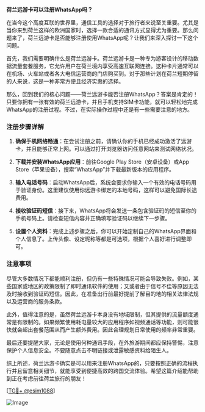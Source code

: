 **荷兰远游卡可以注册WhatsApp吗？**

在当今这个高度互联的世界里，通信工具的选择对于旅行者来说至关重要。尤其是当你来到荷兰这样的欧洲国家时，选择一款合适的通讯方式显得尤为重要。那么问题来了，荷兰远游卡是否能够注册使用WhatsApp呢？让我们来深入探讨一下这个问题。

首先，我们需要明确什么是荷兰远游卡。荷兰远游卡是一种专为游客设计的移动数据流量套餐服务，它允许用户在荷兰境内享受高速互联网连接。这种卡片通常可以在机场、火车站或者各大电信运营商的门店购买到。对于那些计划在荷兰短期停留的人来说，这是一种非常方便且经济实惠的选择。

那么，回到我们的核心问题——荷兰远游卡能否注册WhatsApp？答案是肯定的！只要你拥有一张有效的荷兰远游卡，并且手机支持SIM卡功能，就可以轻松地完成WhatsApp的注册过程。不过，在实际操作过程中还是有一些需要注意的地方。

### 注册步骤详解

1. **确保手机网络畅通**：在尝试注册之前，请确认你的手机已经成功激活了远游卡，并且能够正常上网。可以通过打开浏览器访问任意网站来测试网络状况。
   
2. **下载并安装WhatsApp应用**：前往Google Play Store（安卓设备）或App Store（苹果设备），搜索“WhatsApp”并下载最新版本的应用程序。

3. **输入电话号码**：启动WhatsApp后，系统会要求你输入一个有效的电话号码用于验证身份。这里建议使用你远游卡绑定的本地号码，这样可以避免国际长途费用。

4. **接收验证码短信**：接下来，WhatsApp将会发送一条包含验证码的短信至你的手机号码上。请检查短信内容并正确填写验证码以继续下一步骤。

5. **设置个人资料**：完成上述步骤之后，你可以开始定制自己的WhatsApp界面和个人信息了。上传头像、设定昵称等都是可选项，根据个人喜好进行调整即可。

### 注意事项

尽管大多数情况下都能顺利注册，但仍有一些特殊情况可能会导致失败。例如，某些国家或地区的政策限制了即时通讯软件的使用；又或者由于信号不佳等原因无法及时接收到验证码短信。因此，在准备出行前最好提前了解目的地的相关法律法规以及运营商的服务条款。

此外，值得注意的是，虽然荷兰远游卡本身没有地域限制，但其提供的流量额度通常是有限制的。如果频繁使用耗电量较大的应用程序如视频通话等功能，则可能很快就会超出套餐范围从而产生额外费用。因此合理规划日常使用的频率非常重要。

最后还要提醒大家，无论是使用何种通讯手段，在外旅游期间都应保持警惕，注意保护个人信息安全。不要随意点击不明链接或泄露敏感资料给陌生人。

综上所述，荷兰远游卡确实是可以用来注册WhatsApp的，只要按照正确的流程执行并且留意相关细节，就能享受到便捷高效的跨国交流体验。希望这篇介绍能帮助到正在考虑前往荷兰旅行的朋友！

[[TG💪+ @esim1088](https://t.me/s/esim1088)]

![Image](https://i.postimg.cc/4NQfJmqS/Snipaste-2025-05-13-00-14-12.png)